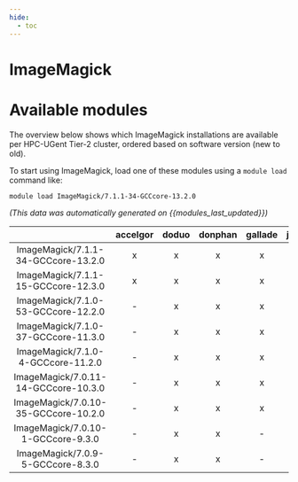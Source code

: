 ```yaml
---
hide:
  - toc
---
```


ImageMagick
===========

# Available modules


The overview below shows which ImageMagick installations are available per HPC-UGent Tier-2 cluster, ordered based on software version (new to old).

To start using ImageMagick, load one of these modules using a `module load` command like:

```shell
module load ImageMagick/7.1.1-34-GCCcore-13.2.0
```

*(This data was automatically generated on {{modules_last_updated}})*  

| |accelgor|doduo|donphan|gallade|joltik|shinx|skitty|
| :---: | :---: | :---: | :---: | :---: | :---: | :---: | :---: |
|ImageMagick/7.1.1-34-GCCcore-13.2.0|x|x|x|x|x|x|x|
|ImageMagick/7.1.1-15-GCCcore-12.3.0|x|x|x|x|x|x|x|
|ImageMagick/7.1.0-53-GCCcore-12.2.0|-|x|x|x|-|-|-|
|ImageMagick/7.1.0-37-GCCcore-11.3.0|-|x|x|x|-|-|-|
|ImageMagick/7.1.0-4-GCCcore-11.2.0|-|x|x|x|-|-|-|
|ImageMagick/7.0.11-14-GCCcore-10.3.0|-|x|x|x|-|-|-|
|ImageMagick/7.0.10-35-GCCcore-10.2.0|-|x|x|x|-|-|-|
|ImageMagick/7.0.10-1-GCCcore-9.3.0|-|x|x|-|-|-|-|
|ImageMagick/7.0.9-5-GCCcore-8.3.0|-|x|x|-|-|-|-|
